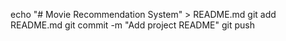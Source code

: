echo "# Movie Recommendation System" > README.md
git add README.md
git commit -m "Add project README"
git push
